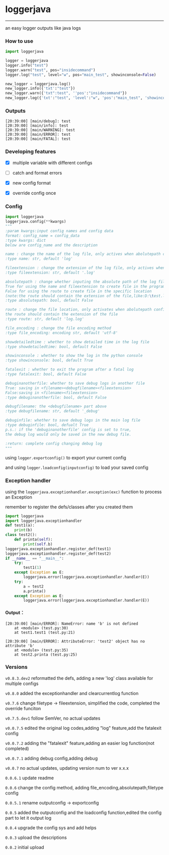 # loggerjava

---
an easy logger outputs like java logs
### How to use

```python
import loggerjava

logger = loggerjava
logger.info("test")
logger.warn("test", pos="insidecommand")
logger.log("test", level="w", pos="main_test", showinconsole=False)

new_logger = loggerjava.log()
new_logger.info({'txt':"test"})
new_logger.warn({'txt":test", ''pos':"insidecommand"})
new_logger.log({'txt':"test", 'level':"w", 'pos':"main_test", 'showinconsole':False})
```

### Outputs
```
[20:39:00] [main/debug]: test
[20:39:00] [main/info]: test
[20:39:00] [main/WARNING]: test
[20:39:00] [main/ERROR]: test
[20:39:00] [main/FATAL]: test
```

### Developing features
- [X] multiple variable with different configs
- [ ] catch and format errors
- [x] new config format
- [X] override config once


### Config
```python
import loggerjava
loggerjava.config(**kwargs)
"""
:param kwargs:input config names and config data
format: config_name = config_data
:type kwargs: dict
below are config_name and the description

name : change the name of the log file, only actives when abolutepath config is off
:type name: str, default 'log'

fileextension : change the extension of the log file, only actives when abolutepath config is off
:type fileextension: str, default '.log'

absolutepath : change whether inputing the absolute path of the log file,
True for using the name and fileextension to create file in the program running location
False for using the route to create file in the specific location
(note:the route should contain the extension of the file,like:D:\test.log)
:type absolutepath: bool, default False

route : change the file location, only activates when abolutepath config is on
the route should contain the extension of the file
:type route: str, default 'log.log'

file_encoding : change the file encoding method
:type file_encoding: encoding str, default 'utf-8'

showdetailedtime : whether to show detailed time in the log file
:type showdetailedtime: bool, default False

showinconsole : whether to show the log in the python console
:type showinconsole: bool, default True

fatalexit : whether to exit the program after a fatal log
:type fatalexit: bool, default False

debuginanotherfile: whether to save debug logs in another file
True: saving in <filename><debugfilename><fileextension>
False:saving in <filename><fileextension>
:type debuginanotherfile: bool, default False

debugfilename: the <debugfilename> part above
:type debugfilename: str, default '_debug'

debuginfile: whether to save debug logs in the main log file
:type debuginfile: bool, defualt True
p.s.: if the 'debuginanotherfile' config is set to true, 
the debug log would only be saved in the new debug file.

:return: complete config changing debug log
"""
```
using `logger.exportconfig()` to export your current config

and using `logger.loadconfig(inputconfig)` to load your saved config

### Exception handler
using the `loggerjava.exceptionhandler.exception(exc)` function to process an Exception

remember to register the defs/classes after you created them

```python
import loggerjava
import loggerjava.exceptionhandler
def test1(a):
    print(b)
class test2():
    def printa(self):
        print(self.b)
loggerjava.exceptionhandler.register_def(test1)
loggerjava.exceptionhandler.register_def(test2)
if __name__ == "__main__":
    try:
        test1(1)
    except Exception as E:
        loggerjava.error(loggerjava.exceptionhandler.handler(E))
    try:
        a = test2
        a.printa()
    except Exception as E:
        loggerjava.error(loggerjava.exceptionhandler.handler(E))
```
#### Output：
```
[20:39:00] [main/ERROR]: NameError: name 'b' is not defined
    at <module> (test.py:30)
    at test1.test1 (test.py:21)

[20:39:00] [main/ERROR]: AttributeError: 'test2' object has no attribute 'b'
    at <module> (test.py:35)
    at test2.printa (test.py:25)
```
### Versions

`v0.8.3.dev2` reformatted the defs, adding a new 'log' class available for multiple configs

`v0.8.0` added the exceptionhandler and clearcurrentlog function

`v0.7.6` change filetype -> fileextension, simplified the code, completed the override funciton

`v0.7.5.dev1` follow SemVer, no actual updates

`v0.0.7.5` edited the original log codes,adding "log" feature,add the fatalexit config

`v0.0.7.2` adding the "fatalexit" feature,adding an easier log function(not completed)

`v0.0.7.1` adding debug config,adding debug

`v0.0.7` no actual updates, updating version num to ver x.x.x

`0.0.6.1` update readme

`0.0.6` change the config method, adding file_encoding,absolutepath,filetype config

`0.0.5.1` rename outputconfig -> exportconfig

`0.0.5` added the outputconfig and the loadconfig function,edited the config part to let it output log

`0.0.4` upgrade the config sys and add helps

`0.0.3` upload the descriptions

`0.0.2` initial upload